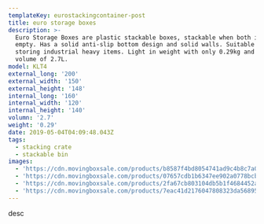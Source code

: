 ```yaml
---
templateKey: eurostackingcontainer-post
title: euro storage boxes
description: >-
  Euro Storage Boxes are plastic stackable boxes, stackable when both in use and
  empty. Has a solid anti-slip bottom design and solid walls. Suitable for
  storing industrial heavy items. Light in weight with only 0.29kg and has a
  volume of 2.7L.
model: KLT4
external_long: '200'
external_width: '150'
external_height: '148'
internal_long: '160'
internal_width: '120'
internal_height: '140'
volumn: '2.7'
weight: '0.29'
date: 2019-05-04T04:09:48.043Z
tags:
  - stacking crate
  - stackable bin
images:
  - 'https://cdn.movingboxsale.com/products/b8587f4bd8054741ad9c4b8c7a018692.jpg'
  - 'https://cdn.movingboxsale.com/products/07657cdb1b6347ee902a0778bcb14fde.jpg'
  - 'https://cdn.movingboxsale.com/products/2fa67cb803104db5b1f4684452a7707d.jpg'
  - 'https://cdn.movingboxsale.com/products/7eac41d2176047808323da5689585a99.jpg'
---
```

desc

